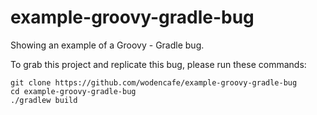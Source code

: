 # example-groovy-gradle-bug
Showing an example of a Groovy - Gradle bug.

To grab this project and replicate this bug, please run these commands:
```
git clone https://github.com/wodencafe/example-groovy-gradle-bug
cd example-groovy-gradle-bug
./gradlew build
```

